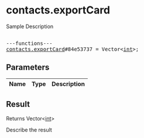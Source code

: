 # contacts.exportCard

Sample Description

<pre>

---functions---
<a href="../method/contacts.exportCard.md">contacts.exportCard</a>#84e53737 = Vector&lt;<a href="../type/int.md">int</a>&gt;;
</pre>

## Parameters

| Name | Type | Description |
|------|:----:|-------------|

## Result

Returns Vector&lt;<a href="../type/int.md">int</a>&gt;

Describe the result

